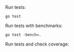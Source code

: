 Run tests:
```
go test
```

Run tests with benchmarks:
```
go test -bench=.
```

Run tests and check coverage:
```go test -cover
```
